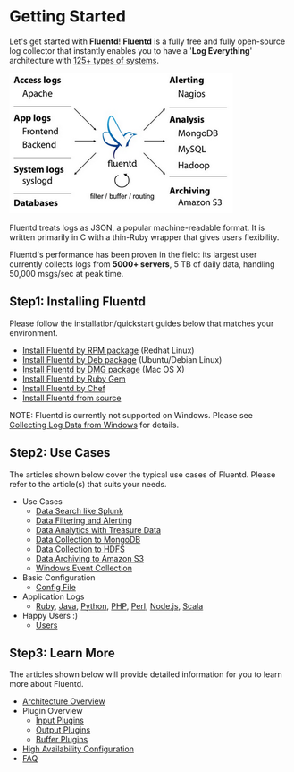 # Getting Started

Let's get started with **Fluentd**! **Fluentd** is a fully free and fully open-source log collector that instantly enables you to have a '**Log Everything**' architecture with <a href="http://fluentd.org/plugin/">125+ types of systems</a>.

![](images/fluentd-architecture.png)

Fluentd treats logs as JSON, a popular machine-readable format. It is written primarily in C with a thin-Ruby wrapper that gives users flexibility.

Fluentd's performance has been proven in the field: its largest user currently collects logs from **5000+ servers**, 5 TB of daily data, handling 50,000 msgs/sec at peak time.

## Step1: Installing Fluentd

Please follow the installation/quickstart guides below that matches your environment.

* [Install Fluentd by RPM package](install-by-rpm) (Redhat Linux)
* [Install Fluentd by Deb package](install-by-deb) (Ubuntu/Debian Linux)
* [Install Fluentd by DMG package](install-by-dmg) (Mac OS X)
* [Install Fluentd by Ruby Gem](install-by-gem)
* [Install Fluentd by Chef](install-by-chef)
* [Install Fluentd from source](install-from-source)

NOTE: Fluentd is currently not supported on Windows. Please see <a href="/articles/windows">Collecting Log Data from Windows</a> for details.

## Step2: Use Cases

The articles shown below cover the typical use cases of Fluentd. Please refer to the article(s) that suits your needs.

  * Use Cases
    * [Data Search like Splunk](free-alternative-to-splunk-by-fluentd)
    * [Data Filtering and Alerting](splunk-like-grep-and-alert-email)
    * [Data Analytics with Treasure Data](http-to-td)
    * [Data Collection to MongoDB](apache-to-mongodb)
    * [Data Collection to HDFS](http-to-hdfs)
    * [Data Archiving to Amazon S3](apache-to-s3)
    * [Windows Event Collection](windows)
  * Basic Configuration
    * [Config File](config-file)
  * Application Logs
    * [Ruby](ruby), [Java](java), [Python](python), [PHP](php), [Perl](perl), [Node.js](nodejs), [Scala](scala)
  * Happy Users :)
    * [Users](users)

## Step3: Learn More

The articles shown below will provide detailed information for you to learn more about Fluentd.

  * [Architecture Overview](architecture)
  * Plugin Overview
    * [Input Plugins](input-plugin-overview)
    * [Output Plugins](output-plugin-overview)
    * [Buffer Plugins](buffer-plugin-overview)
  * [High Availability Configuration](high-availability)
  * [FAQ](faq)
